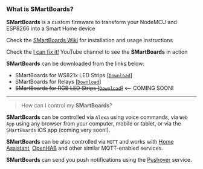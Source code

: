 ### What is **SMartBoards**?

**SMartBoards** is a custom firmware to transform your NodeMCU and ESP8266 into a Smart Home device

Check the [SMartBoards Wiki](https://github.com/jxa13/SMartBoards/wiki) for installation and usage instructions

Check the [I can fix it!](https://www.youtube.com/icanfixit) YouTube channel to see the **SMartBoards** in action

**SMartBoards** can be downloaded from the links below:

  * SMartBoards for WS821x LED Strips  [[`Download`](http://bit.ly/39kuswX)]
  * SMartBoards for Relays  [[`Download`](http://bit.ly/2HatIOL)]
  * ~~SMartBoards for RGB LED Strips  [[`Download`](http://bit.ly/2SyeSqH)]~~  <-- COMING SOON!

***

> How can I control my **SMartBoards**?

**SMartBoards** can be controlled via `Alexa` using voice commands, via `Web App` using any browser from your computer, mobile or tablet, or via the `SMartBoards` iOS app (coming very soon!). 

**SMartBoards** can be also controlled via `MQTT` and works with [Home Assistant](https://www.home-assistant.io/), [OpenHAB](https://www.openhab.org/) and other similar MQTT-enabled services.

**SMartBoards** can send you push notifications using the [Pushover](https://pushover.net/) service.
